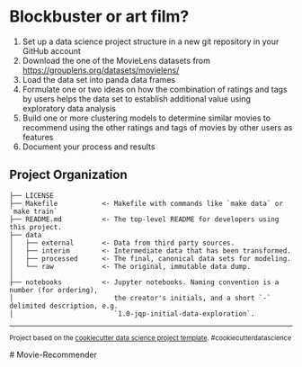 Blockbuster or art film?
==============================

1. Set up a data science project structure in a new git repository in your GitHub
account
2. Download the one of the MovieLens datasets from
https://grouplens.org/datasets/movielens/
3. Load the data set into panda data frames
4. Formulate one or two ideas on how the combination of ratings and tags by
users helps the data set to establish additional value using exploratory data
analysis
5. Build one or more clustering models to determine similar movies to
recommend using the other ratings and tags of movies by other users as
features
6. Document your process and results

Project Organization
------------

    ├── LICENSE
    ├── Makefile           <- Makefile with commands like `make data` or `make train`
    ├── README.md          <- The top-level README for developers using this project.
    ├── data
    │   ├── external       <- Data from third party sources.
    │   ├── interim        <- Intermediate data that has been transformed.
    │   ├── processed      <- The final, canonical data sets for modeling.
    │   └── raw            <- The original, immutable data dump.
    │
    ├── notebooks          <- Jupyter notebooks. Naming convention is a number (for ordering),
    │                         the creator's initials, and a short `-` delimited description, e.g.
    │                         `1.0-jqp-initial-data-exploration`.



--------

<p><small>Project based on the <a target="_blank" href="https://drivendata.github.io/cookiecutter-data-science/">cookiecutter data science project template</a>. #cookiecutterdatascience</small></p>
# Movie-Recommender
